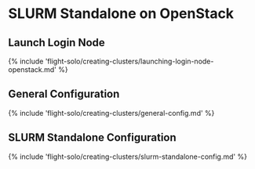 # SLURM Standalone on OpenStack

## Launch Login Node

{% include 'flight-solo/creating-clusters/launching-login-node-openstack.md' %}

## General Configuration

{% include 'flight-solo/creating-clusters/general-config.md' %}

## SLURM Standalone Configuration

{% include 'flight-solo/creating-clusters/slurm-standalone-config.md' %}
